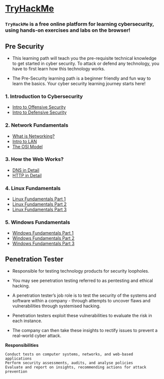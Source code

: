 # [TryHackMe](https://tryhackme.com/)

### **`TryHackMe`** is a free online platform for learning cybersecurity, using hands-on exercises and labs on the browser!
 

## Pre Security

- This learning path will teach you the pre-requisite technical knowledge to get started in cyber security. To attack or defend any technology, you have to first learn how this technology works.

- The Pre-Security learning path is a beginner friendly and fun way to learn the basics. Your cyber security learning journey starts here!

### 1. Introduction to Cybersecurity

- [Intro to Offensive Security](https://github.com/ShubhamJagtap2000/TryHackMe-THM/tree/main/01%20-%20Introduction%20to%20Cybersecurity/01%20-%20Intro%20to%20Offensive%20Security)
- [Intro to Defensive Security](https://github.com/ShubhamJagtap2000/TryHackMe-THM/tree/main/01%20-%20Introduction%20to%20Cybersecurity/02%20-%20Intro%20to%20Defensive%20Security)
      
### 2. Network Fundamentals

- [What is Networking?](https://github.com/ShubhamJagtap2000/TryHackMe-THM/tree/main/02%20-%20Network%20Fundamentals/01%20-%20What%20is%20Networking)
- [Intro to LAN](https://github.com/ShubhamJagtap2000/TryHackMe-THM/tree/main/02%20-%20Network%20Fundamentals/02%20-%20Intro%20to%20LAN)
- [The OSI Model](https://github.com/ShubhamJagtap2000/TryHackMe-THM/tree/main/02%20-%20Network%20Fundamentals/03%20-%20The%20OSI%20Model)

### 3. How the Web Works?

- [DNS in Detail](https://github.com/ShubhamJagtap2000/TryHackMe-THM/tree/main/03%20-%20How%20the%20Web%20Works%3F/01%20-%20DNS%20in%20Detail)
- [HTTP in Detail](https://github.com/ShubhamJagtap2000/TryHackMe-THM/tree/main/03%20-%20How%20the%20Web%20Works%3F/02%20-%20HTTP%20in%20Detail)

### 4. Linux Fundamentals

- [Linux Fundamentals Part 1](https://github.com/ShubhamJagtap2000/TryHackMe-THM/tree/main/04%20-%20Linux%20Fundamentals/01%20-%20Linux%20Fundamentals%20Part%201)
- [Linux Fundamentals Part 2](https://github.com/ShubhamJagtap2000/TryHackMe-THM/tree/main/04%20-%20Linux%20Fundamentals/02%20-%20Linux%20Fundamentals%20Part%202)
- [Linux Fundamentals Part 3](https://github.com/ShubhamJagtap2000/TryHackMe-THM/tree/main/04%20-%20Linux%20Fundamentals/03%20-%20Linux%20Fundamentals%20Part%203)

### 5. Windows Fundamentals

- [Windows Fundamentals Part 1](https://github.com/ShubhamJagtap2000/TryHackMe-THM/tree/main/05%20-%20Windows%20Fundamentals/01%20-%20Windows%20Fundamentals%20Part%201)
- [Windows Fundamentals Part 2](https://github.com/ShubhamJagtap2000/TryHackMe-THM/tree/main/05%20-%20Windows%20Fundamentals/02%20-%20Windows%20Fundamentals%20Part%202)
- [Windows Fundamentals Part 3](https://github.com/ShubhamJagtap2000/TryHackMe-THM/tree/main/05%20-%20Windows%20Fundamentals/03%20-%20Windows%20Fundamentals%20Part%203)



## Penetration Tester

- Responsible for testing technology products for security loopholes.

- You may see penetration testing referred to as pentesting and ethical hacking. 
- A penetration tester’s job role is to test the security of the systems and software within a company - through attempts to uncover flaws and vulnerabilities through systemised hacking. 
- Penetration testers exploit these vulnerabilities to evaluate the risk in each instance. 
- The company can then take these insights to rectify issues to prevent a real-world cyber attack.

**Responsibilities**

    Conduct tests on computer systems, networks, and web-based applications
    Perform security assessments, audits, and analyse policies
    Evaluate and report on insights, recommending actions for attack prevention

